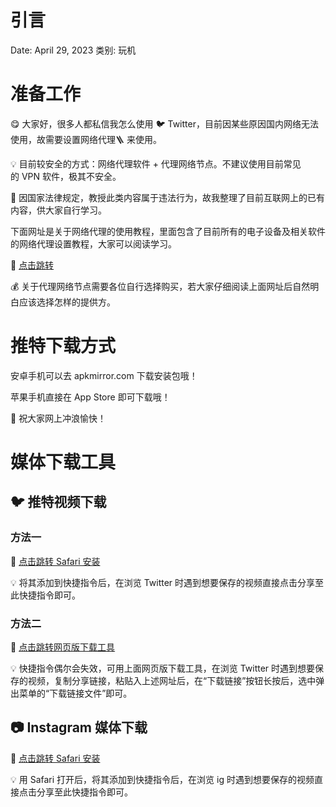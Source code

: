# 引言

Date: April 29, 2023
类别: 玩机

# 准备工作

😋 大家好，很多人都私信我怎么使用 🐦 Twitter，目前因某些原因国内网络无法使用，故需要设置网络代理🪜 来使用。

<aside>
💡 目前较安全的方式：网络代理软件 + 代理网络节点。不建议使用目前常见的 VPN 软件，极其不安全。

</aside>

🙅 因国家法律规定，教授此类内容属于违法行为，故我整理了目前互联网上的已有内容，供大家自行学习。

下面网址是关于网络代理的使用教程，里面包含了目前所有的电子设备及相关软件的网络代理设置教程，大家可以阅读学习。

🔗 [点击跳转](https://docs.gtk.pw/contents/quickstart.html)

💰 关于代理网络节点需要各位自行选择购买，若大家仔细阅读上面网址后自然明白应该选择怎样的提供方。

# 推特下载方式

安卓手机可以去 apkmirror.com 下载安装包哦！

苹果手机直接在 App Store 即可下载哦！

🎉 祝大家网上冲浪愉快！

# 媒体下载工具

## 🐦 推特视频下载

### 方法一

🔧 [点击跳转 Safari 安装](https://www.icloud.com/shortcuts/8239cfb476784b44b2128b8c436e16b8)

💡 将其添加到快捷指令后，在浏览 Twitter 时遇到想要保存的视频直接点击分享至此快捷指令即可。  

### 方法二

🔧 [点击跳转网页版下载工具](https://www.getmytweet.com/zh/%C2%A0)

💡 快捷指令偶尔会失效，可用上面网页版下载工具，在浏览 Twitter 时遇到想要保存的视频，复制分享链接，粘贴入上述网址后，在“下载链接”按钮长按后，选中弹出菜单的“下载链接文件”即可。

## 📷 Instagram 媒体下载

🔧 [点击跳转 Safari 安装](https://routinehub.co/shortcut/7823/)

💡 用 Safari 打开后，将其添加到快捷指令后，在浏览 ig 时遇到想要保存的视频直接点击分享至此快捷指令即可。